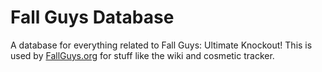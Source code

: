 # Fall Guys Database
A database for everything related to Fall Guys: Ultimate Knockout! This is used by [FallGuys.org](https://fallguys.org) for stuff like the wiki and cosmetic tracker.
